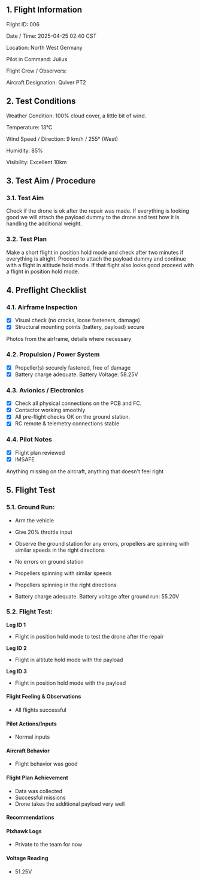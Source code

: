 ## 1. Flight Information

Flight ID: 006

Date / Time: 2025-04-25 02:40 CST

Location: North West Germany

Pilot in Command: Julius

Flight Crew / Observers:

Aircraft Designation: Quiver PT2

## 2. Test Conditions

Weather Condition: 100% cloud cover, a little bit of wind.

Temperature: 13°C

Wind Speed / Direction: 9 km/h / 255° (West)

Humidity: 85%

Visibility: Excellent 10km

## 3. Test Aim / Procedure

### 3.1. Test Aim

Check if the drone is ok after the repair was made. If everything is looking good we will attach the payload dummy to the drone and test how it is handling the additional weight.

### 3.2. Test Plan

Make a short flight in position hold mode and check after two minutes if everything is alright. Proceed to attach the payload dummy and continue with a flight in altitude hold mode. If that flight also looks good proceed with a flight in position hold mode.

## 4. Preflight Checklist

### 4.1. Airframe Inspection

- [x] Visual check (no cracks, loose fasteners, damage)
- [x] Structural mounting points (battery, payload) secure

Photos from the airframe, details where necessary

### 4.2. Propulsion / Power System

- [x] Propeller(s) securely fastened, free of damage
- [x] Battery charge adequate. Battery Voltage: 58.25V

### 4.3. Avionics / Electronics

- [x] Check all physical connections on the PCB and FC.
- [x] Contactor working smoothly
- [x] All pre-flight checks OK on the ground station.
- [x] RC remote & telemetry connections stable

### 4.4. Pilot Notes

- [x] Flight plan reviewed
- [x] IMSAFE

Anything missing on the aircraft, anything that doesn't feel right

## 5. Flight Test

### 5.1. Ground Run:

- Arm the vehicle

- Give 20% throttle input

- Observe the ground station for any errors, propellers are spinning with similar speeds in the right directions

- No errors on ground station

- Propellers spinning with similar speeds

- Propellers spinning in the right directions

- Battery charge adequate. Battery voltage after ground run: 55.20V

### 5.2. Flight Test:

**Leg ID 1**
- Flight in position hold mode to test the drone after the repair

**Leg ID 2**
- Flight in altitute hold mode with the payload

**Leg ID 3**
- Flight in position hold mode with the payload

#### Flight Feeling & Observations

- All flights successful

#### Pilot Actions/Inputs

- Normal inputs

#### Aircraft Behavior

- Flight behavior was good

#### Flight Plan Achievement

- Data was collected
- Successful missions
- Drone takes the additional payload very well

#### Recommendations


#### Pixhawk Logs

- Private to the team for now

#### Voltage Reading

- 51.25V
